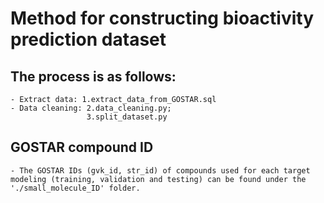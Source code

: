 # Method for constructing bioactivity prediction dataset
## The process is as follows:
    - Extract data: 1.extract_data_from_GOSTAR.sql
    - Data cleaning: 2.data_cleaning.py; 
                     3.split_dataset.py
## GOSTAR compound ID
    - The GOSTAR IDs (gvk_id, str_id) of compounds used for each target modeling (training, validation and testing) can be found under the './small_molecule_ID' folder.


